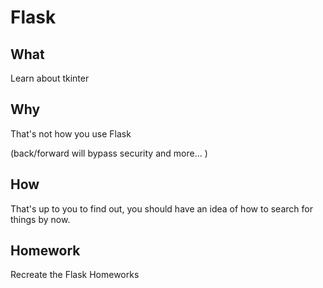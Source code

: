 # Flask

## What

Learn about tkinter

## Why 

That's not how you use Flask

(back/forward will bypass security and more... )


## How

That's up to you to find out, you should have an idea of how to search for things by now.

## Homework

Recreate the Flask Homeworks
